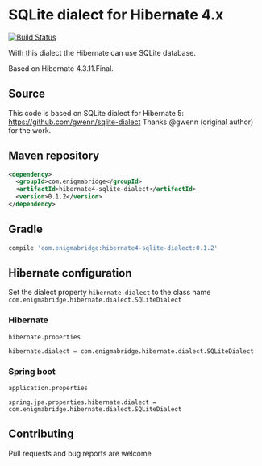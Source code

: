 # SQLite dialect for Hibernate 4.x

[![Build Status][1]][2]

With this dialect the Hibernate can use SQLite database.

Based on Hibernate 4.3.11.Final.

## Source
This code is based on SQLite dialect for Hibernate 5: <https://github.com/gwenn/sqlite-dialect>
Thanks @gwenn (original author) for the work.

## Maven repository

```xml
<dependency>
  <groupId>com.enigmabridge</groupId>
  <artifactId>hibernate4-sqlite-dialect</artifactId>
  <version>0.1.2</version>
</dependency>
```

## Gradle

```gradle
compile 'com.enigmabridge:hibernate4-sqlite-dialect:0.1.2'
```

## Hibernate configuration
Set the dialect property `hibernate.dialect` to the class name `com.enigmabridge.hibernate.dialect.SQLiteDialect`

### Hibernate
`hibernate.properties`
```properties
hibernate.dialect = com.enigmabridge.hibernate.dialect.SQLiteDialect
```

### Spring boot
`application.properties`
```properties
spring.jpa.properties.hibernate.dialect = com.enigmabridge.hibernate.dialect.SQLiteDialect
```

## Contributing

Pull requests and bug reports are welcome

[1]: https://travis-ci.org/EnigmaBridge/hibernate4-sqlite-dialect.svg
[2]: https://travis-ci.org/EnigmaBridge/hibernate4-sqlite-dialect

